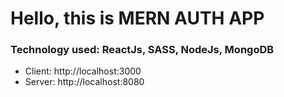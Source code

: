 # Hello, this is MERN AUTH APP
### Technology used: ReactJs, SASS, NodeJs, MongoDB
* Client: http://localhost:3000
* Server: http://localhost:8080